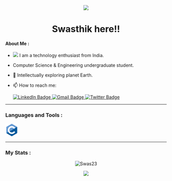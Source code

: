 <p align="center">
  <img src="https://miro.medium.com/max/2048/1*OohqW5DGh9CQS4hLY5FXzA.png" height="200"/>
</p>

<h1 align="center">
Swasthik here!! 
</h1>


#### About Me :

- <img src="https://media.giphy.com/media/WUlplcMpOCEmTGBtBW/giphy.gif" width="30"> I am a technology enthusiast from India.

-  Computer Science & Engineering undergraduate student.

- :telescope: Intellectually exploring planet Earth.

- :mailbox: How to reach me:
  <div id="badges">
  <a href="https://in.linkedin.com/in/nehal-hosalikar-35535a204">
    <img src="https://img.shields.io/badge/LinkedIn-0D1117?style=for-the-badge&logo=linkedin&logoColor=informational" alt="LinkedIn Badge"/>
  </a>
  <a href="mailto:swasthikgowda82@gmail.com">
    <img src="https://img.shields.io/badge/Email-0D1117?style=for-the-badge&logo=gmail&logoColor=red" alt="Gmail Badge"/>
  </a>
  <a href="https://twitter.com/Swasthi53489743">
    <img src="https://img.shields.io/badge/Twitter-0D1117?style=for-the-badge&logo=twitter&logoColor=blue" alt="Twitter Badge"/>
  </a>
</div>

---

### Languages and Tools :
<div>

<img src="https://github.com/devicons/devicon/blob/master/icons/c/c-original.svg" title="C" alt="C" width="40" height="40"/>&nbsp;

</div>

---

### My Stats :
<p align="center"><img src="http://github-readme-streak-stats.herokuapp.com?user=Swas23&theme=github-dark-blue&hide_border=true" alt="Swas23"/>
<p align="center"><img src="https://github-readme-stats.vercel.app/api?username=Swas23&theme=github_dark&show_icons=true&count_private=true&hide_border=true"/>
